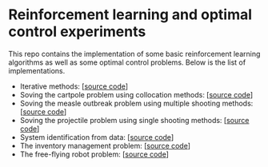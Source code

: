 # Reinforcement learning and optimal control experiments

This repo contains the implementation of some basic reinforcement learning algorithms as well as some optimal control problems. Below is the list of implementations.

- Iterative methods: [[source code](https://github.com/EmYassir/rl_optimal_control/blob/main/iterative_methods.ipynb)]
- Soving the cartpole problem using collocation methods: [[source code](https://github.com/EmYassir/rl_optimal_control/blob/main/cartpole_collocation_methods.ipynb)]
- Soving the measle outbreak problem using multiple shooting methods: [[source code](https://github.com/EmYassir/rl_optimal_control/blob/main/measles_bvp_multiple_shooting.ipynb)]
- Soving the projectile problem using single shooting methods: [[source code](https://github.com/EmYassir/rl_optimal_control/blob/main/projectile_single_shooting.ipynb)]
- System identification from data: [[source code](https://github.com/EmYassir/rl_optimal_control/blob/main/system_identification_from_data.ipynb)]
- The inventory management problem: [[source code](https://github.com/EmYassir/rl_optimal_control/blob/main/inventory_management_problem.ipynb)]
- The free-flying robot problem: [[source code](https://github.com/EmYassir/rl_optimal_control/blob/main/free-flying_robot_problem.ipynb)]
